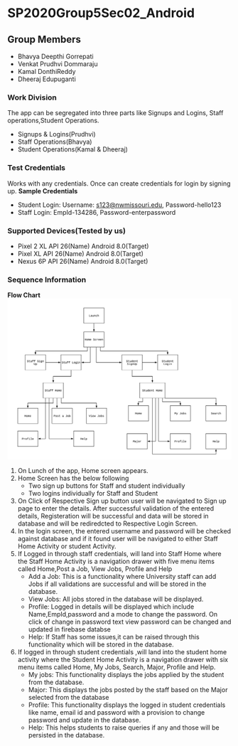 # SP2020Group5Sec02_Android
## Group Members
- Bhavya Deepthi Gorrepati
- Venkat Prudhvi Dommaraju
- Kamal DonthiReddy
- Dheeraj Edupuganti
### Work Division
The app can be segregated into three parts like Signups and Logins, Staff operations,Student Operations.
- Signups & Logins(Prudhvi)
- Staff Operations(Bhavya)
- Student Operations(Kamal & Dheeraj)

### Test Credentials
Works with any credentials. Once can create credentials for login by signing up.
**Sample Credentials**
- Student Login: Username: s123@nwmissouri.edu, Password-hello123
- Staff Login: EmpId-134286, Password-enterpassword

### Supported Devices(Tested by us)
- Pixel 2 XL API 26(Name)  Android 8.0(Target)
- Pixel XL API 26(Name)  Android 8.0(Target)
- Nexus 6P API 26(Name) Android 8.0(Target)

### Sequence Information

**Flow Chart**
 ![Flow Chart](https://github.com/Bhavya-123/SP2020Group5Sec02_Android/blob/master/Flow%20Chart.png)

   1. On Lunch of the app, Home screen appears.
   2. Home Screen has the below following
      - Two sign up buttons for Staff and student individually
      - Two logins individually for Staff and Student
   3. On Click of Respective Sign up button user will be navigated to Sign up page to enter the details. After successful validation of       the entered details, Registeration will be successful and data will be stored in database and will be rediredcted to Respective         Login Screen.
   4. In the login screen, the entered username and password will be checked against database and if it found user will be navigated to       either Staff Home Activity or student Activity.
   5. If Logged in through staff credentials, will land into Staff Home where the Staff Home Activity is a navigation drawer with five         menu items called Home,Post a Job, View Jobs, Profile and Help
      - Add a Job: This is a functionality where University staff can add Jobs if all validations are successful and will be stored in           the database.
      - View Jobs: All jobs stored in the database will be displayed.
      - Profile: Logged in details will be displayed which include Name,EmpId,password and a mode to change the password. On click of           change in password text view password can be changed and updated in firebase databse
      - Help: If Staff has some issues,it can be raised through this functionality which will be stored in the database.
   6. If logged in through student credentials ,will land into the student home activity where the Student Home Activity is a navigation       drawer with six menu items called Home, My Jobs, Search, Major, Profile and Help.
      - My jobs: This functionality displays the jobs applied by the student from the database.
      - Major: This displays the jobs posted by the staff based on the Major selected from the database
      - Profile: This functionality displays the logged in student credentials like name, email id and password with a provision to            change password and update in the database.
      - Help: This helps students to raise queries if any and those will be persisted in the database.
      
      
   

